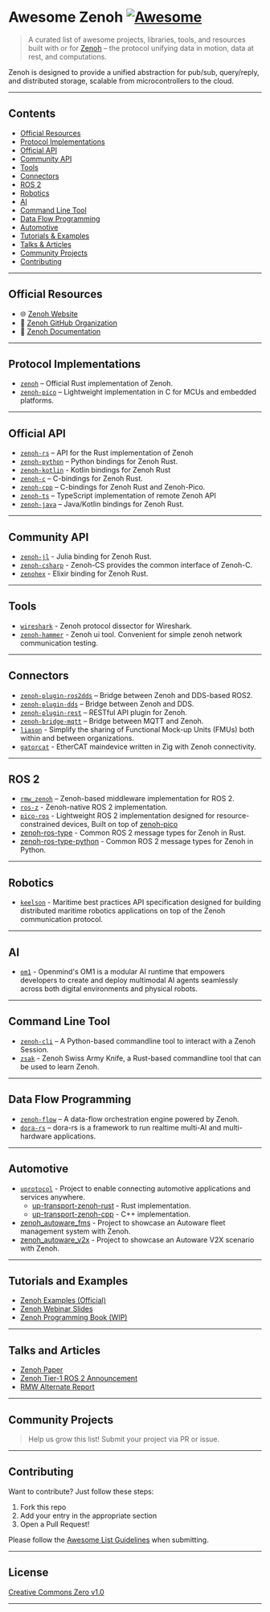 # Awesome Zenoh [![Awesome](https://awesome.re/badge.svg)](https://awesome.re)

> A curated list of awesome projects, libraries, tools, and resources built with or for [Zenoh](https://zenoh.io) – the protocol unifying data in motion, data at rest, and computations.

Zenoh is designed to provide a unified abstraction for pub/sub, query/reply, and distributed storage, scalable from microcontrollers to the cloud.

---

## Contents

- [Official Resources](#official-resources)
- [Protocol Implementations](#protocol-implementations)
- [Official API](#official-api)
- [Community API](#community-api)
- [Tools](#tools)
- [Connectors](#connectors)
- [ROS 2](#ros-2)
- [Robotics](#robotics)
- [AI](#ai)
- [Command Line Tool](#command-line-tool)
- [Data Flow Programming](#data-flow-programming)
- [Automotive](#automotive)
- [Tutorials & Examples](#tutorials-and-examples)
- [Talks & Articles](#talks-and-articles)
- [Community Projects](#community-projects)
- [Contributing](#contributing)

---

## Official Resources

- 🌐 [Zenoh Website](https://zenoh.io)
- 🧬 [Zenoh GitHub Organization](https://github.com/eclipse-zenoh)
- 📘 [Zenoh Documentation](https://zenoh.io/docs/getting-started/first-app/)

---

## Protocol Implementations

- [`zenoh`](https://github.com/eclipse-zenoh/zenoh) – Official Rust implementation of Zenoh.
- [`zenoh-pico`](https://github.com/eclipse-zenoh/zenoh-pico) – Lightweight implementation in C for MCUs and embedded platforms.

---

## Official API

- [`zenoh-rs`](https://github.com/eclipse-zenoh/zenoh) – API for the Rust implementation of Zenoh
- [`zenoh-python`](https://github.com/eclipse-zenoh/zenoh-python) – Python bindings for Zenoh Rust.
- [`zenoh-kotlin`](https://github.com/eclipse-zenoh/zenoh-kotlin) - Kotlin bindings for Zenoh Rust
- [`zenoh-c`](https://github.com/eclipse-zenoh/zenoh-c) – C-bindings for Zenoh Rust.
- [`zenoh-cpp`](https://github.com/eclipse-zenoh/zenoh-cpp) – C-bindings for Zenoh Rust and Zenoh-Pico.
- [`zenoh-ts`](https://github.com/eclipse-zenoh/zenoh-ts) – TypeScript implementation of remote Zenoh API
- [`zenoh-java`](https://github.com/eclipse-zenoh/zenoh-java) – Java/Kotlin bindings for Zenoh Rust.

---

## Community API

- [`zenoh-jl`](https://github.com/BenChung/Zenoh.jl) - Julia binding for Zenoh Rust.
- [`zenoh-csharp`](https://github.com/sanri/zenoh-csharp) - Zenoh-CS provides the common interface of Zenoh-C.
- [`zenohex`](https://github.com/biyooon-ex/zenohex) - Elixir binding for Zenoh Rust.

---

## Tools

- [`wireshark`](https://github.com/eclipse-zenoh/zenoh-dissector) - Zenoh protocol dissector for Wireshark.
- [`zenoh-hammer`](https://github.com/sanri/zenoh-hammer) - Zenoh ui tool. Convenient for simple zenoh network communication testing.

---

## Connectors

- [`zenoh-plugin-ros2dds`](https://github.com/eclipse-zenoh/zenoh-plugin-ros2dds) – Bridge between Zenoh and DDS-based ROS2.
- [`zenoh-plugin-dds`](https://github.com/eclipse-zenoh/zenoh-plugin-dds) – Bridge between Zenoh and DDS.
- [`zenoh-plugin-rest`](https://github.com/eclipse-zenoh/zenoh-plugin-rest) – RESTful API plugin for Zenoh.
- [`zenoh-bridge-mqtt`](https://github.com/eclipse-zenoh/zenoh-bridge-mqtt) – Bridge between MQTT and Zenoh.
- [`liason`](https://github.com/RISE-Maritime/liaison) - Simplify the sharing of Functional Mock-up Units (FMUs) both within and between organizations. 
- [`gatorcat`](https://github.com/kj4tmp/gatorcat) - EtherCAT maindevice written in Zig with Zenoh connectivity.

---

## ROS 2

- [`rmw_zenoh`](http://github.com/ros2/rmw_zenoh) – Zenoh-based middleware implementation for ROS 2.
- [`ros-z`](http://github.com/zettaScaleLabs/ros-z) - Zenoh-native ROS 2 implementation.
- [`pico-ros`](https://github.com/pico-ros) - Lightweight ROS 2 implementation designed for resource-constrained devices, Built on top of [zenoh-pico](https://github.com/eclipse-zenoh/zenoh-pico)
- [zenoh-ros-type](https://github.com/evshary/zenoh-ros-type) - Common ROS 2 message types for Zenoh in Rust.
- [zenoh-ros-type-python](https://github.com/evshary/zenoh-ros-type-python) - Common ROS 2 message types for Zenoh in Python.

---

## Robotics

- [`keelson`](https://github.com/RISE-Maritime/keelson) - Maritime best practices API specification designed for building distributed maritime robotics applications on top of the Zenoh communication protocol.

---

## AI

- [`om1`](https://github.com/OpenmindAGI/OM1) - Openmind's OM1 is a modular AI runtime that empowers developers to create and deploy multimodal AI agents seamlessly across both digital environments and physical robots.
---

## Command Line Tool

- [`zenoh-cli`](https://github.com/RISE-Maritime/zenoh-cli) – A Python-based commandline tool to interact with a Zenoh Session. 
- [`zsak`](http://github.com/kydos/zsak) - Zenoh Swiss Army Knife, a Rust-based commandline tool that can be used to learn Zenoh.

---

## Data Flow Programming

- [`zenoh-flow`](https://github.com/eclipse-zenoh/zenoh-flow) – A data-flow orchestration engine powered by Zenoh.
- [`dora-rs`](https://github.com/dora-rs/dora) – dora-rs is a framework to run realtime multi-AI and multi-hardware applications.

---

## Automotive

- [`uprotocol`](https://github.com/eclipse-uprotocol) - Project to enable connecting automotive applications and services anywhere.
  - [up-transport-zenoh-rust](https://github.com/eclipse-uprotocol/up-transport-zenoh-rust) - Rust implementation.
  - [up-transport-zenoh-cpp](https://github.com/eclipse-uprotocol/up-transport-zenoh-cpp) - C++ implementation.
- [zenoh_autoware_fms](https://github.com/evshary/zenoh_autoware_fms) - Project to showcase an Autoware fleet management system with Zenoh.
- [zenoh_autoware_v2x](https://github.com/evshary/zenoh_autoware_v2x) - Project to showcase an Autoware V2X scenario with Zenoh.

---

## Tutorials and Examples

- [Zenoh Examples (Official)](https://github.com/eclipse-zenoh/zenoh/tree/main/examples)
- [Zenoh Webinar Slides](https://speakerdeck.com/kydos/collections/zenoh-webinar-ad-2025)
- [Zenoh Programming Book (WIP)](https://github.com/kydos/zenoh-book)

---

## Talks and Articles

- [Zenoh Paper](https://bit.ly/3P0DJ3N)
- [Zenoh Tier-1 ROS 2 Announcement](https://discourse.ros.org/t/ros-2-kilted-kaiju-release/43902)
- [RMW Alternate Report](https://discourse.ros.org/t/ros-2-alternative-middleware-report/33771)

---

## Community Projects

> Help us grow this list! Submit your project via PR or issue.

---

## Contributing

Want to contribute? Just follow these steps:

1. Fork this repo
2. Add your entry in the appropriate section
3. Open a Pull Request!

Please follow the [Awesome List Guidelines](https://github.com/sindresorhus/awesome/blob/main/contributing.md) when submitting.

---

## License

[Creative Commons Zero v1.0](LICENSE)

---
